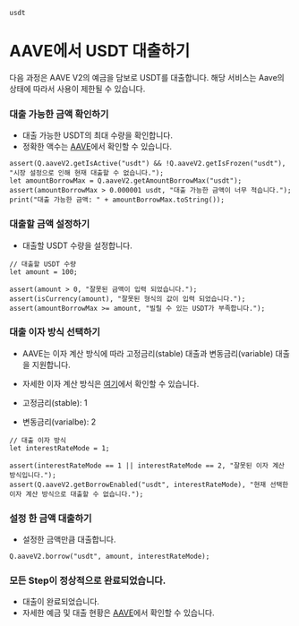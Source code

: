 ```meta-Currency
usdt
```

# AAVE에서 USDT 대출하기

다음 과정은 AAVE V2의 예금을 담보로 USDT를 대출합니다. 해당 서비스는 Aave의 상태에 따라서 사용이 제한될 수 있습니다.

### 대출 가능한 금액 확인하기

- 대출 가능한 USDT의 최대 수량을 확인합니다.
- 정확한 액수는 [AAVE](https://app.aave.com/#/dashboard)에서 확인할 수 있습니다.

```output-Dynamic
assert(Q.aaveV2.getIsActive("usdt") && !Q.aaveV2.getIsFrozen("usdt"), "시장 설정으로 인해 현재 대출할 수 없습니다.");
let amountBorrowMax = Q.aaveV2.getAmountBorrowMax("usdt");
assert(amountBorrowMax > 0.000001 usdt, "대출 가능한 금액이 너무 적습니다.");
print("대출 가능한 금액: " + amountBorrowMax.toString());
```

### 대출할 금액 설정하기

- 대출할 USDT 수량을 설정합니다.

```input USDT
// 대출할 USDT 수량
let amount = 100;
```

```input-Verify
assert(amount > 0, "잘못된 금액이 입력 되었습니다.");
assert(isCurrency(amount), "잘못된 형식의 값이 입력 되었습니다.");
assert(amountBorrowMax >= amount, "빌릴 수 있는 USDT가 부족합니다.");
```

### 대출 이자 방식 선택하기

- AAVE는 이자 계산 방식에 따라 고정금리(stable) 대출과 변동금리(variable) 대출을 지원합니다.
- 자세한 이자 계산 방식은 [여기](https://docs.aave.com/faq/borrowing#what-is-the-difference-between-stable-and-variable-rate)에서 확인할 수 있습니다.

- 고정금리(stable): 1
- 변동금리(varialbe): 2

```input
// 대출 이자 방식
let interestRateMode = 1;
```

```input-Verify
assert(interestRateMode == 1 || interestRateMode == 2, "잘못된 이자 계산 방식입니다.");
assert(Q.aaveV2.getBorrowEnabled("usdt", interestRateMode), "현재 선택한 이자 계산 방식으로 대출할 수 없습니다.");
```

### 설정 한 금액 대출하기

- 설정한 금액만큼 대출합니다.

```taster
Q.aaveV2.borrow("usdt", amount, interestRateMode);
```

### 모든 Step이 정상적으로 완료되었습니다.

- 대출이 완료되었습니다.
- 자세한 예금 및 대출 현황은 [AAVE](https://app.aave.com/#/dashboard)에서 확인할 수 있습니다.

